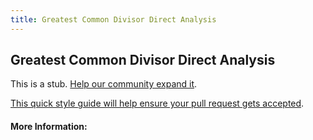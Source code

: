 ```yaml
---
title: Greatest Common Divisor Direct Analysis
---
```


## Greatest Common Divisor Direct Analysis

This is a stub. [Help our community expand it](https://github.com/freeCodeCamp/guide-articles/tree/master/articles/Computer-Science/Algorithms/Greatest-Common-Divisor-Direct-Analysis/index.md).

[This quick style guide will help ensure your pull request gets accepted](https://github.com/freeCodeCamp/guide-articles/blob/master/README.md).

<!-- The article goes here, in GitHub-flavored Markdown. Feel free to add YouTube videos, images, and CodePen/JSBin embeds  -->

#### More Information:
<!-- Please add any articles you think might be helpful to read before writing the article -->


